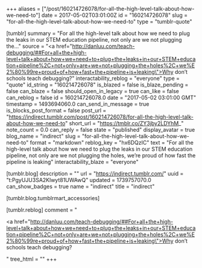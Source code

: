 +++
aliases = ["/post/160214726078/for-all-the-high-level-talk-about-how-we-need-to"]
date = 2017-05-02T03:01:00Z
id = "160214726078"
slug = "for-all-the-high-level-talk-about-how-we-need-to"
type = "tumblr-quote"

[tumblr]
summary = "For all the high-level talk about how we need to plug the leaks in our STEM education pipeline, not only are we not plugging the..."
source = "<a href=\"http://danluu.com/teach-debugging/##For+all+the+high-level+talk+about+how+we+need+to+plug+the+leaks+in+our+STEM+education+pipeline%2C+not+only+are+we+not+plugging+the+holes%2C+we%E2%80%99re+proud+of+how+fast+the+pipeline+is+leaking\">Why don&rsquo;t schools teach debugging?</a>"
interactability_reblog = "everyone"
type = "quote"
id_string = "160214726078"
is_blazed = false
is_blaze_pending = false
can_blaze = false
should_open_in_legacy = true
can_like = false
can_reblog = false
id = 160214726078.0
date = "2017-05-02 03:01:00 GMT"
timestamp = 1493694060.0
can_send_in_message = true
is_blocks_post_format = false
post_url = "https://indirect.tumblr.com/post/160214726078/for-all-the-high-level-talk-about-how-we-need-to"
short_url = "https://tmblr.co/ZY3jby2LDYhM_"
note_count = 0.0
can_reply = false
state = "published"
display_avatar = true
blog_name = "indirect"
slug = "for-all-the-high-level-talk-about-how-we-need-to"
format = "markdown"
reblog_key = "hx6DQzIC"
text = "For all the high-level talk about how we need to plug the leaks in our STEM education pipeline, not only are we not plugging the holes, we’re proud of how fast the pipeline is leaking"
interactability_blaze = "everyone"

[tumblr.blog]
description = ""
url = "https://indirect.tumblr.com/"
uuid = "t:PgyUJU3SA2Klwyt81UWAwQ"
updated = 1739757070.0
can_show_badges = true
name = "indirect"
title = "indirect"

[tumblr.blog.tumblrmart_accessories]

[tumblr.reblog]
comment = "<p><a href=\"http://danluu.com/teach-debugging/##For+all+the+high-level+talk+about+how+we+need+to+plug+the+leaks+in+our+STEM+education+pipeline%2C+not+only+are+we+not+plugging+the+holes%2C+we%E2%80%99re+proud+of+how+fast+the+pipeline+is+leaking\">Why don’t schools teach debugging?</a></p>"
tree_html = ""
+++
